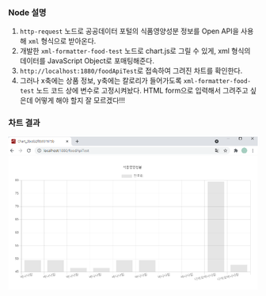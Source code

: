 ### Node 설명

1. `http-request` 노드로 공공데이터 포털의 식품영양성분 정보를 Open API을 사용해 `xml` 형식으로 받아온다.
2. 개발한 `xml-formatter-food-test` 노드로 chart.js로 그릴 수 있게, xml 형식의 데이터를 JavaScript Object로 포매팅해준다.
3. `http://localhost:1880/foodApiTest`로 접속하여 그려진 차트를 확인한다.
4. 그러나 x축에는 상품 정보, y축에는 칼로리가 들어가도록 `xml-formatter-food-test` 노드 코드 상에 변수로 고정시켜놨다. HTML form으로 입력해서 그려주고 싶은데 어떻게 해야 할지 잘 모르겠다!!!

### 차트 결과

![chart](xml-formatter-foot-test-chart.PNG)